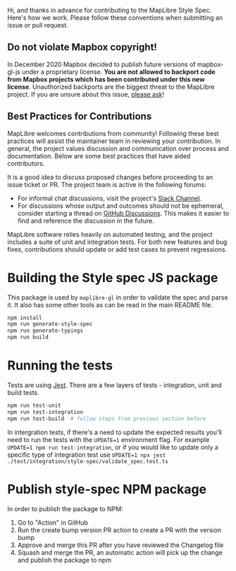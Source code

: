Hi, and thanks in advance for contributing to the MapLibre Style Spec. Here's how we work. Please follow these conventions when submitting an issue or pull request.

## Do not violate Mapbox copyright!

In December 2020 Mapbox decided to publish future versions of mapbox-gl-js under a proprietary license. **You are not allowed to backport code from Mapbox projects which has been contributed under this new license**. Unauthorized backports are the biggest threat to the MapLibre project. If you are unsure about this issue, [please ask](https://github.com/maplibre/maplibre-style-spec/discussions)!

## Best Practices for Contributions

MapLibre welcomes contributions from community! Following these best practices will assist the maintainer team in reviewing your contribution. In general, the project values discussion and communication over process and documentation. Below are some best practices that have aided contributors.

It is a good idea to discuss proposed changes before proceeding to an issue ticket or PR. The project team is active in the following forums:

* For informal chat discussions, visit the project's [Slack Channel](https://osmus.slack.com/archives/C01G3D28DAB).
* For discussions whose output and outcomes should not be ephemeral, consider starting a thread on [GitHub Discussions](https://github.com/maplibre/maplibre-style-spec/discussions). This makes it easier to find and reference the discussion in the future.

MapLibre software relies heavily on automated testing, and the project includes a suite of unit and integration tests. For both new features and bug fixes, contributions should update or add test cases to prevent regressions.

# Building the Style spec JS package

This package is used by `maplibre-gl` in order to validate the spec and parse it.
It also has some other tools as can be read in the main README file.

```bash
npm install
npm run generate-style-spec
npm run generate-typings
npm run build
```

# Running the tests

Tests are using [Jest](https://jestjs.io/).
There are a few layers of tests - integration, unit and build tests.

```bash
npm run test-unit
npm run test-integration
npm run test-build  # follow steps from previous section before
```

In intergration tests, if there's a need to update the expected results you'll need to run the tests with the `UPDATE=1` environment flag. 
For example `UPDATE=1 npm run test-integration`, or if you would like to update only a specific type of integration test use `UPDATE=1 npx jest ./test/integration/style-spec/validate_spec.test.ts`

# Publish style-spec NPM package
In order to publish the package to NPM:
1. Go to "Action" in GitHub
2. Run the create bump version PR action to create a PR with the version bump
3. Approve and merge this PR after you have reviewed the Changelog file
4. Squash and merge the PR, an automatic action will pick up the change and publish the package to npm
